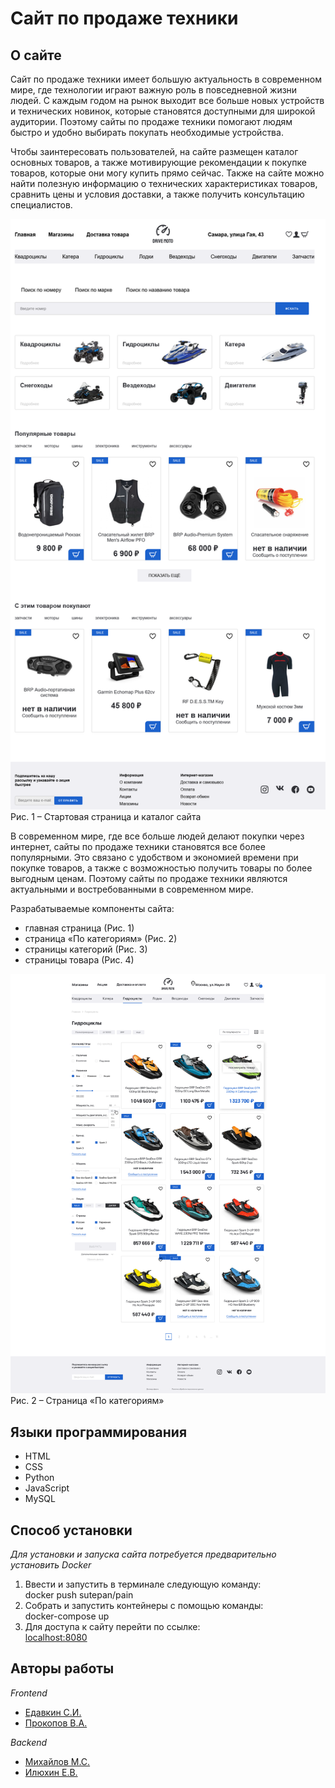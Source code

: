 # Сайт по продаже техники
## О сайте
Сайт по продаже техники имеет большую актуальность в современном
мире, где технологии играют важную роль в повседневной жизни людей. С 
каждым годом на рынок выходит все больше новых устройств и технических 
новинок, которые становятся доступными для широкой аудитории. Поэтому 
сайты по продаже техники помогают людям быстро и удобно выбирать 
покупать необходимые устройства.

Чтобы заинтересовать пользователей, на сайте размещен каталог 
основных товаров, а также мотивирующие рекомендации к покупке товаров, 
которые они могу купить прямо сейчас. Также на сайте можно найти 
полезную информацию о технических характеристиках товаров, сравнить 
цены и условия доставки, а также получить консультацию специалистов.  

![rpic1](img/readme_pics/readme_pic1.png)   
Рис. 1 – Стартовая страница и каталог сайта  

В современном мире, где все больше людей делают покупки через 
интернет, сайты по продаже техники становятся все более популярными. Это 
связано с удобством и экономией времени при покупке товаров, а также с 
возможностью получить товары по более выгодным ценам. Поэтому сайты 
по продаже техники являются актуальными и востребованными в 
современном мире.  

Разрабатываемые компоненты сайта:
* главная страница (Рис. 1)
* страница «По категориям» (Рис. 2)
* страницы категорий (Рис. 3)
* страницы товара (Рис. 4)

![rpic2](img/readme_pics/readme_pic2.png)  
Рис. 2 – Страница «По категориям»


## Языки программирования
* HTML
* CSS
* Python
* JavaScript
* MySQL

## Способ установки  
*Для установки и запуска сайта потребуется предварительно установить Docker*
1. Ввести и запустить в терминале следующую команду:    
docker push sutepan/pain
2. Собрать и запустить контейнеры с помощью команды:    
docker-compose up
3. Для доступа к сайту перейти по ссылке:    
[localhost:8080](https://localhost:8080)
 
## Авторы работы  

*Frontend*  
* [Едавкин С.И.](https://github.com/StePUNK2002)  
* [Прокопов В.А.](https://github.com/ProkopovVsevolod)  

*Backend*  
* [Михайлов М.С.](https://github.com/mikhailovmc)  
* [Илюхин Е.В.](https://github.com/IVEvgenii)
